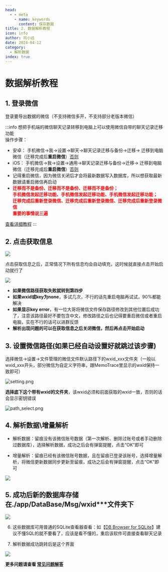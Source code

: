 ```yaml
---
head:
  - - meta
    - name: keywords
      content: 保存数据
title: 2. 数据解析教程
icon: info
author: 司小远
date: 2024-04-12
category:
  - 解析数据
index: true
---
```


# 数据解析教程

## 1. 登录微信

登录要导出数据的微信（不支持微信多开，不支持部分老版本微信）

:::info
想把手机端的微信聊天记录转移到电脑上可以使用微信自带的聊天记录迁移功能<br>
操作步骤：
- 安卓： 手机微信->我->设置->聊天->聊天记录迁移与备份->迁移-> 迁移到电脑微信（迁移完成后**重启微信**）[否则](https://github.com/LC044/WeChatMsg/issues/27)
- iOS： 手机微信->我->设置->通用->聊天记录迁移与备份->迁移-> 迁移到电脑微信（迁移完成后**重启微信**）[否则](https://github.com/LC044/WeChatMsg/issues/27)
- 记得重启微信，因为微信关闭后才会将最新数据写入数据库，所以想获取最新数据请重启微信再启动
- <span style="color:red">**迁移而不是备份、迁移而不是备份、迁移而不是备份；<br>手机微信发起迁移功能、手机微信发起迁移功能、手机微信发起迁移功能；<br>迁移完成后重新登录微信、迁移完成后重新登录微信、迁移完成后重新登录微信<br>重要的事情说三遍**</span>

[查看详细教程](https://mp.weixin.qq.com/s/0Tokq3kPSh9uHDz7L9IhsA)
:::

## 2. 点击获取信息
    
![](https://blog.lc044.love/static/img/cf978db404a25c10826ea1bb6dd61f90.clipboard-2024-09-04.webp)

点击获取信息之后，正常情况下所有信息均会自动填充，这时候就直接点击开始启动就行了

![](https://blog.lc044.love/static/img/acfd191b1ce3e2869b565d3e397a5b65.clipboard-2024-09-04.webp)

- **如果微信路径获取失败就转到第四步**
- **如果wxid或key为none**，多试几次，不行的话先重启电脑再试试，90%都能解决
- **如果显示key error**，有一位大哥将微信文件保存路径修改到其他位置后成功了，注意该路径最好不要包含中文，修改路径之后也记得要重启微信或者重启电脑，实在不行的话可以进群反馈
- **解析出现问题的可以在获取信息之后关闭微信，然后再点击开始启动**

## 3. 设置微信路径(如果已经自动设置好就跳过该步骤)

选择微信->设置->文件管理的微信文件默认路径下的wxid_xxx文件夹（一般以wxid_xxx开头，部分微信为自定义字符串，跟MemoTrace里显示的wxid保持一致即可）

![setting.png](https://blog.lc044.love/static/img/eda24dae22ab39446d92c7c984bcc0b8.setting.webp)

**选择底下这个带有wxid的文件夹**，该wxid必须和前面获取的wxid一致，否则的话会显示密钥错误

![path_select.png](https://blog.lc044.love/static/img/40b7e0ecea92dd1fe0c58ea60ff800f7.path_select.webp)
    
    
## 4. 解析数据\增量解析

- 解析数据：留痕没有该微信账号数据（第一次解析、删除过账号或者手动删除过数据库），选择解析数据，成功之后会有弹窗提醒，点击“OK”即可

- 增量解析：留痕已经有该微信账号数据，且在留痕已登录该账号，选择增量解析，将微信更新数据同步更新至留痕，成功之后会有弹窗提醒，点击“OK”即可

![](https://blog.lc044.love/static/img/bb870f913f9c43e91f18a93504410c13.clipboard-2024-09-04.webp)

## 5. 成功后新的数据库存储在./app/DataBase/Msg/wxid***文件夹下

![](https://blog.lc044.love/static/img/18b157d1f2dbe90a03345154735db594.clipboard-2024-09-04.webp)
    
6. 这些数据库可用普通的SQLite查看器查看：如【[DB Browser for SQLite](https://sqlitebrowser.org/dl/)】建议不懂SQL的就不要看了，应该是看不懂的，重启该软件可直接查看聊天记录

7. 解析数据成功跳转后是这个界面

![](https://blog.lc044.love/static/img/d980364771c09dd5589cc3d7e3a5d414.clipboard-2024-09-04.webp)

**更多问题请查看 [常见问题解答](/doc/posts/error/faq.html)**
